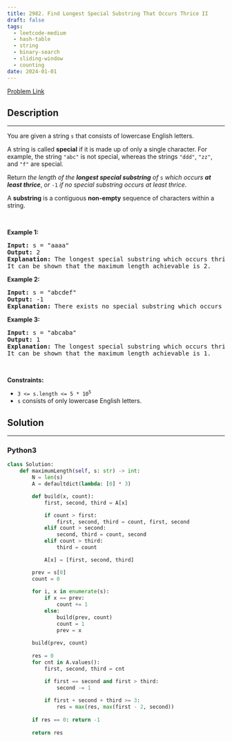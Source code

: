 ```yaml
---
title: 2982. Find Longest Special Substring That Occurs Thrice II
draft: false
tags: 
  - leetcode-medium
  - hash-table
  - string
  - binary-search
  - sliding-window
  - counting
date: 2024-01-01
---
```


[Problem Link](https://leetcode.com/problems/find-longest-special-substring-that-occurs-thrice-ii/)

## Description

---
<p>You are given a string <code>s</code> that consists of lowercase English letters.</p>

<p>A string is called <strong>special</strong> if it is made up of only a single character. For example, the string <code>&quot;abc&quot;</code> is not special, whereas the strings <code>&quot;ddd&quot;</code>, <code>&quot;zz&quot;</code>, and <code>&quot;f&quot;</code> are special.</p>

<p>Return <em>the length of the <strong>longest special substring</strong> of </em><code>s</code> <em>which occurs <strong>at least thrice</strong></em>, <em>or </em><code>-1</code><em> if no special substring occurs at least thrice</em>.</p>

<p>A <strong>substring</strong> is a contiguous <strong>non-empty</strong> sequence of characters within a string.</p>

<p>&nbsp;</p>
<p><strong class="example">Example 1:</strong></p>

<pre>
<strong>Input:</strong> s = &quot;aaaa&quot;
<strong>Output:</strong> 2
<strong>Explanation:</strong> The longest special substring which occurs thrice is &quot;aa&quot;: substrings &quot;<u><strong>aa</strong></u>aa&quot;, &quot;a<u><strong>aa</strong></u>a&quot;, and &quot;aa<u><strong>aa</strong></u>&quot;.
It can be shown that the maximum length achievable is 2.
</pre>

<p><strong class="example">Example 2:</strong></p>

<pre>
<strong>Input:</strong> s = &quot;abcdef&quot;
<strong>Output:</strong> -1
<strong>Explanation:</strong> There exists no special substring which occurs at least thrice. Hence return -1.
</pre>

<p><strong class="example">Example 3:</strong></p>

<pre>
<strong>Input:</strong> s = &quot;abcaba&quot;
<strong>Output:</strong> 1
<strong>Explanation:</strong> The longest special substring which occurs thrice is &quot;a&quot;: substrings &quot;<u><strong>a</strong></u>bcaba&quot;, &quot;abc<u><strong>a</strong></u>ba&quot;, and &quot;abcab<u><strong>a</strong></u>&quot;.
It can be shown that the maximum length achievable is 1.
</pre>

<p>&nbsp;</p>
<p><strong>Constraints:</strong></p>

<ul>
	<li><code>3 &lt;= s.length &lt;= 5 * 10<sup>5</sup></code></li>
	<li><code>s</code> consists of only lowercase English letters.</li>
</ul>


## Solution

---
### Python3
``` py title='find-longest-special-substring-that-occurs-thrice-ii'
class Solution:
    def maximumLength(self, s: str) -> int:
        N = len(s)
        A = defaultdict(lambda: [0] * 3)

        def build(x, count):
            first, second, third = A[x]

            if count > first:
                first, second, third = count, first, second
            elif count > second:
                second, third = count, second
            elif count > third:
                third = count

            A[x] = [first, second, third]

        prev = s[0]
        count = 0
        
        for i, x in enumerate(s):
            if x == prev:
                count += 1
            else:
                build(prev, count)
                count = 1
                prev = x
            
        build(prev, count)
        
        res = 0
        for cnt in A.values():
            first, second, third = cnt

            if first == second and first > third:
                second -= 1
            
            if first + second + third >= 3:
                res = max(res, max(first - 2, second))
        
        if res == 0: return -1
        
        return res
```

